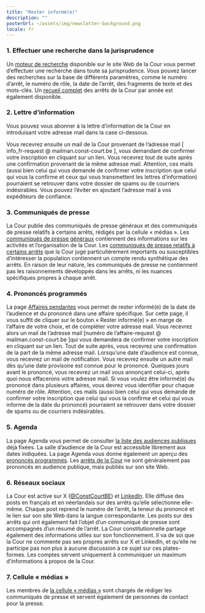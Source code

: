 ```yaml
---
title: "Rester informé(e)"
description: ""
posterUrl: ~/assets/img/newsletter-background.png
locale: fr
---
```


### 1\. Effectuer une recherche dans la jurisprudence
Un [moteur de recherche](search/judgment) disponible sur le site Web de la Cour vous permet d’effectuer une recherche dans toute sa jurisprudence. Vous pouvez lancer des recherches sur la base de différents paramètres, comme le numéro d’arrêt, le numéro de rôle, la date de l’arrêt, des fragments de texte et des mots-clés. Un [recueil complet](judgments) des arrêts de la Cour par année est également disponible. 

### 2\. Lettre d’information
Vous pouvez vous abonner à la lettre d’information de la Cour en introduisant votre adresse mail dans la case ci-dessous.
<NewsletterSubscription/>

Vous recevrez ensuite un mail de la Cour provenant de l’adresse mail [ info_fr-request @ mailman.const-court.be ], vous demandant de confirmer votre inscription en cliquant sur un lien. Vous recevrez tout de suite après une confirmation provenant de la même adresse mail. Attention, ces mails (aussi bien celui qui vous demande de confirmer votre inscription que celui qui vous la confirme et ceux qui vous transmettent les lettres d’information) pourraient se retrouver dans votre dossier de spams ou de courriers indésirables. Vous pouvez l’éviter en ajoutant l’adresse mail à vos expéditeurs de confiance.

### 3\.  Communiqués de presse
La Cour publie des communiqués de presse généraux et des communiqués de presse relatifs à certains arrêts, rédigés par la cellule « médias ». Les [communiqués de presse généraux](media/general-press-releases) contiennent des informations sur les activités et l’organisation de la Cour. Les [communiqués de presse relatifs à certains arrêts](media/press-releases-concerning-the-judgments?with-archive=true) que la Cour juge particulièrement importants ou susceptibles d’intéresser la population contiennent un compte rendu synthétique des arrêts. En raison de leur nature, les communiqués de presse ne contiennent pas les raisonnements développés dans les arrêts, ni les nuances spécifiques propres à chaque arrêt.

### 4\. Prononcés programmés 
La page [Affaires pendantes](judgments/pending-cases) vous permet de rester informé(e) de la date de l’audience et du prononcé dans une affaire spécifique. Sur cette page, il vous suffit de cliquer sur le bouton « Rester informé(e) » en marge de l’affaire de votre choix, et de compléter votre adresse mail. Vous recevrez alors un mail de l’adresse mail [numéro de l’affaire-request @ mailman.const-court.be ]qui vous demandera de confirmer votre inscription en cliquant sur un lien. Tout de suite après, vous recevrez une confirmation de la part de la même adresse mail. Lorsqu’une date d’audience est connue, vous recevrez un mail de notification. Vous recevrez ensuite un autre mail dès qu’une date provisoire est connue pour le prononcé. Quelques jours avant le prononcé, vous recevrez un mail vous annonçant celui-ci, après quoi nous effacerons votre adresse mail. Si vous voulez être informé(e) du prononcé dans plusieurs affaires, vous devrez vous identifier pour chaque numéro de rôle. Attention, ces mails (aussi bien celui qui vous demande de confirmer votre inscription que celui qui vous la confirme et celui qui vous informe de la date du prononcé) pourraient se retrouver dans votre dossier de spams ou de courriers indésirables.

<!---
<AllVerdictsSubscription/>
Vous pouvez également choisir de rester informé(e) de tous les futurs prononcés dans toutes les affaires devant la Cour en complétant votre adresse mail ci-dessous. Ici aussi, vous devez confirmer votre inscription. Vous recevrez ensuite par affaire un mail distinct annonçant le prononcé. Vous pouvez vous désinscrire à tout moment pour cette fonction.
-->


### 5\. Agenda
La page Agenda vous permet de consulter [la liste des audiences publiques](agenda#Audience%20publique) déjà fixées. La salle d’audience de la Cour est accessible librement aux dates indiquées. La page Agenda vous donne également un aperçu des [prononcés programmés](agenda#Jurisprudence). Les [arrêts de la Cour](judgments) ne sont généralement pas prononcés en audience publique, mais publiés sur son site Web. 

### 6\. Réseaux sociaux
La Cour est active sur X (<a href="https://x.com/ConstCourtBE" aria-label="Cliquez pour aller à la page X de la Cour Constitutionnelle" target="blank">@ConstCourtBE</a>) et <a href="https://be.linkedin.com/company/constitutional-court-of-belgium" aria-label="Cliquez pour aller à la page LinkedIn de la Cour Constitutionnelle" target="blank">LinkedIn</a>. Elle diffuse des posts en français et en néerlandais sur des arrêts qu’elle sélectionne elle-même. Chaque post reprend le numéro de l’arrêt, la teneur du prononcé et le lien sur son site Web dans la langue correspondante. Les posts sur des arrêts qui ont également fait l’objet d’un communiqué de presse sont accompagnés d’un résumé de l’arrêt. La Cour constitutionnelle partage également des informations utiles sur son fonctionnement. Il va de soi que la Cour ne commente pas ses propres arrêts sur X et LinkedIn, et qu’elle ne participe pas non plus à aucune discussion à ce sujet sur ces plates-formes. Les comptes servent uniquement à communiquer un maximum d’informations à propos de la Cour.
 
### 7\. Cellule « médias »
Les membres de [la cellule « médias »](media) sont chargés de rédiger les communiqués de presse et servent également de personnes de contact pour la presse.
